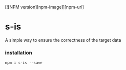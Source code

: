 
[![NPM version][npm-image]][npm-url]

s-is
===============
A simple way to ensure the correctness of the target data

### installation
```shell
npm i s-is --save
```



<!-- [npm-image]: https://badge.fury.io/js/s-is.svg -->
<!-- [npm-url]: https://npmjs.org/package/s-is -->